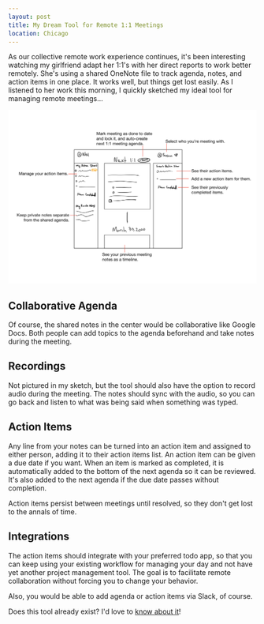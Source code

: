 ```yaml
---
layout: post
title: My Dream Tool for Remote 1:1 Meetings
location: Chicago
---
```


As our collective remote work experience continues, it's been interesting watching my girlfriend adapt her 1:1's with her direct reports to work better remotely. She's using a shared OneNote file to track agenda, notes, and action items in one place. It works well, but things get lost easily. As I listened to her work this morning, I quickly sketched my ideal tool for managing remote meetings...

[![My Sketch](/post_files/1-1-meetings-ui.png)](/post_files/1-1-meetings-ui.png)

## Collaborative Agenda

Of course, the shared notes in the center would be collaborative like Google Docs. Both people can add topics to the agenda beforehand and take notes during the meeting.

## Recordings

Not pictured in my sketch, but the tool should also have the option to record audio during the meeting. The notes should sync with the audio, so you can go back and listen to what was being said when something was typed.

## Action Items

Any line from your notes can be turned into an action item and assigned to either person, adding it to their action items list. An action item can be given a due date if you want. When an item is marked as completed, it is automatically added to the bottom of the next agenda so it can be reviewed. It's also added to the next agenda if the due date passes without completion.

Action items persist between meetings until resolved, so they don't get lost to the annals of time.

## Integrations

The action items should integrate with your preferred todo app, so that you can keep using your existing workflow for managing your day and not have yet another project management tool. The goal is to facilitate remote collaboration without forcing you to change your behavior.

Also, you would be able to add agenda or action items via Slack, of course.

Does this tool already exist? I'd love to [know about it](mailto:neil@metamorphium.com)!
